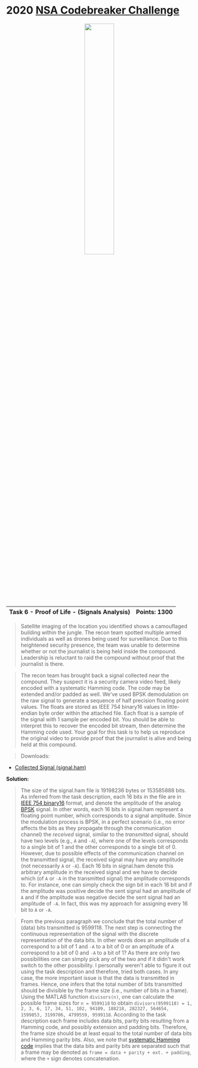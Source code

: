# 2020 <a href="https://codebreaker.ltsnet.net" target="_top">NSA Codebreaker Challenge</a>
<!--![Codebreaker Challenge 2020 Solutions Thumbnail](Images/nsalogo.svg)-->
<p align="center">
  <img src="https://www.nsa.gov/Portals/70/images/about/cryptologic-heritage/center-cryptologic-history/insignia/nsa-insignia-lg.png"width="40%" height="40%">
</p>

| Task 6 - Proof of Life - (Signals Analysis)| Points: 1300 |
|:------------------------------------------ | -----------: |

>Satellite imaging of the location you identified shows a camouflaged building within the jungle. The recon team spotted multiple armed individuals as well as drones being used for surveillance. Due to this heightened security presence, the team was unable to determine whether or not the journalist is being held inside the compound. Leadership is reluctant to raid the compound without proof that the journalist is there.

>The recon team has brought back a signal collected near the compound. They suspect it is a security camera video feed, likely encoded with a systematic Hamming code. The code may be extended and/or padded as well. We've used BPSK demodulation on the raw signal to generate a sequence of half precision floating point values. The floats are stored as IEEE 754 binary16 values in little-endian byte order within the attached file. Each float is a sample of the signal with 1 sample per encoded bit. You should be able to interpret this to recover the encoded bit stream, then determine the Hamming code used. Your goal for this task is to help us reproduce the original video to provide proof that the journalist is alive and being held at this compound.

>Downloads:

* [Collected Signal (signal.ham)](./Files/signal.ham)

**Solution:**

>The size of the signal.ham file is 19198236 bytes or 153585888 bits. As inferred from the task description, each 16 bits in the file are in [IEEE 754 binary16](https://en.wikipedia.org/wiki/Half-precision_floating-point_format#IEEE_754_half-precision_binary_floating-point_format:_binary16) format, and denote the amplitude of the analog [BPSK](https://en.wikipedia.org/wiki/Phase-shift_keying#Binary_phase-shift_keying_(BPSK)) signal. In other words, each 16 bits in signal.ham represent a floating point number, which corresponds to a signal amplitude. Since the modulation process is BPSK, in a perfect scenario (i.e., no error affects the bits as they propagate through the communication channel) the <i>received</i> signal, similar to the <i>transmitted</i> signal, should have two levels (e.g., `A` and `-A`), where one of the levels corresponds to a single bit of 1 and the other corresponds to a single bit of 0. However, due to possible effects of the communication channel on the transmitted signal, the received signal may have any amplitude (not necessarily `A` or `-A`). Each 16 bits in signal.ham denote this arbitrary amplitude in the received signal and we have to decide which (of `A` or `-A` in the transmitted signal) the amplitude corresponds to. For instance, one can simply check the sign bit in each 16 bit and if the amplitude was positive decide the sent signal had an amplitude of `A` and if the amplitude was negative decide the sent signal had an amplitude of `-A`. In fact, this was my approach for assigning every 16 bit to `A` or `-A`.

>From the previous paragraph we conclude that the total number of (data) bits transmitted is 9599118. The next step is connecting the continuous representation of the signal with the discrete representation of the data bits. In other words does an amplitude of `A` correspond to a bit of 1 and `-A` to a bit of 0 or an amplitude of `A` correspond to a bit of 0 and `-A` to a bit of 1? As there are only two possibilities one can simply pick any of the two and if it didn't work switch to the other possibility. I personally weren't able to figure it out using the task description and therefore, tried both cases. In any case, the more important issue is that the data is transmitted in frames. Hence, one infers that the total number of bits transmitted should be divisible by the frame size (i.e., number of bits in a frame). Using the MATLAB function `divisors(n)`, one can calculate the possible frame sizes for `n = 9599118` to obtain `divisors(9599118) = 1, 2, 3, 6, 17, 34, 51, 102, 94109, 188218, 282327, 564654, 1599853, 3199706, 4799559, 9599118`. According to the task description each frame includes data bits, parity bits resulting from a Hamming code, and possibly extension and padding bits. Therefore, the frame size should be at least equal to the total number of data bits and Hamming parity bits. Also, we note that [systematic Hamming code](https://www.gaussianwaves.com/2008/05/hamming-codes-how-it-works/#:~:text=Hamming%20codes%20can%20be%20implemented,Hamming%20code%20is%20described%20next.) implies that the data bits and parity bits are separated such that a frame may be denoted as `frame = data + parity + ext. + padding`, where the `+` sign denotes concatenation.  